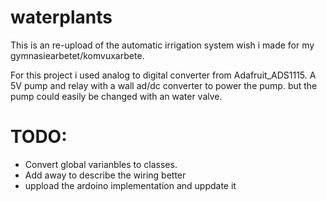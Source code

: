 # waterplants
This is an re-upload of the automatic irrigation system wish i made for my gymnasiearbetet/komvuxarbete.


For this project i used analog to digital converter from Adafruit_ADS1115. 
A 5V pump and relay with a wall ad/dc converter to power the pump.
but the pump could easily be changed with an water valve.


# TODO:
* Convert global varianbles to classes.
* Add away to describe the wiring better
* uppload the ardoino implementation and uppdate it
